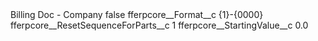 <?xml version="1.0" encoding="UTF-8"?>
<CustomMetadata xmlns="http://soap.sforce.com/2006/04/metadata" xmlns:xsi="http://www.w3.org/2001/XMLSchema-instance" xmlns:xsd="http://www.w3.org/2001/XMLSchema">
    <label>Billing Doc - Company</label>
    <protected>false</protected>
    <values>
        <field>fferpcore__Format__c</field>
        <value xsi:type="xsd:string">{1}-{0000}</value>
    </values>
    <values>
        <field>fferpcore__ResetSequenceForParts__c</field>
        <value xsi:type="xsd:string">1</value>
    </values>
    <values>
        <field>fferpcore__StartingValue__c</field>
        <value xsi:type="xsd:double">0.0</value>
    </values>
</CustomMetadata>
